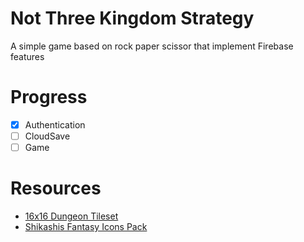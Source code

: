 # Not Three Kingdom Strategy
A simple game based on rock paper scissor that implement Firebase features

# Progress

- [x] Authentication
- [ ] CloudSave
- [ ] Game

# Resources
* [16x16 Dungeon Tileset](https://0x72.itch.io/16x16-dungeon-tileset)
* [Shikashis Fantasy Icons Pack](https://cheekyinkling.itch.io/shikashis-fantasy-icons-pack)
